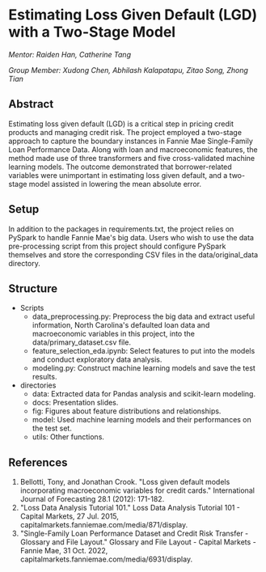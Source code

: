 # Estimating Loss Given Default (LGD) with a Two-Stage Model

*Mentor: Raiden Han, Catherine Tang*

*Group Member: Xudong Chen, Abhilash Kalapatapu, Zitao Song, Zhong Tian*

## Abstract

Estimating loss given default (LGD) is a critical step in pricing credit products and managing credit risk. The project employed a two-stage approach to capture the boundary instances in Fannie Mae Single-Family Loan Performance Data. Along with loan and macroeconomic features, the method made use of three transformers and five cross-validated machine learning models. The outcome demonstrated that borrower-related variables were unimportant in estimating loss given default, and a two-stage model assisted in lowering the mean absolute error.

## Setup

In addition to the packages in requirements.txt, the project relies on PySpark to handle Fannie Mae's big data. Users who wish to use the data pre-processing script from this project should configure PySpark themselves and store the corresponding CSV files in the data/original_data directory.

## Structure

- Scripts
  - data_preprocessing.py: Preprocess the big data and extract useful information, North Carolina's defaulted loan data and macroeconomic variables in this project, into the data/primary_dataset.csv file.
  - feature_selection_eda.ipynb: Select features to put into the models and conduct exploratory data analysis.
  - modeling.py: Construct machine learning models and save the test results.
- directories
  - data: Extracted data for Pandas analysis and scikit-learn modeling.
  - docs: Presentation slides.
  - fig: Figures about feature distributions and relationships.
  - model: Used machine learning models and their performances on the test set.
  - utils: Other functions.

## References

1. Bellotti, Tony, and Jonathan Crook. "Loss given default models incorporating macroeconomic variables for credit cards." International Journal of Forecasting 28.1 (2012): 171-182.
2. "Loss Data Analysis Tutorial 101." Loss Data Analysis Tutorial 101 - Capital Markets, 27 Jul. 2015, capitalmarkets.fanniemae.com/media/871/display.
3. "Single-Family Loan Performance Dataset and Credit Risk Transfer - Glossary and File Layout." Glossary and File Layout - Capital Markets - Fannie Mae, 31 Oct. 2022, capitalmarkets.fanniemae.com/media/6931/display.
